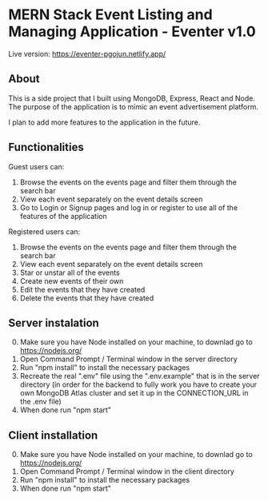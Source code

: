 
# MERN Stack Event Listing and Managing Application - Eventer v1.0
Live version: https://eventer-pgojun.netlify.app/
## About

This is a side project that I built using MongoDB, Express, React and Node.
The purpose of the application is to mimic an event advertisement platform.

I plan to add more features to the application in the future.

## Functionalities

Guest users can:
1. Browse the events on the events page and filter them through the search bar
2. View each event separately on the event details screen
3. Go to Login or Signup pages and log in or register to use all of the features of the application

Registered users can:
1. Browse the events on the events page and filter them through the search bar
2. View each event separately on the event details screen
3. Star or unstar all of the events
4. Create new events of their own
5. Edit the events that they have created
6. Delete the events that they have created

## Server instalation
0. Make sure you have Node installed on your machine, to downlad go to https://nodejs.org/
1. Open Command Prompt / Terminal window in the server directory
2. Run "npm install" to install the necessary packages
3. Recreate the real ".env" file using the ".env.example" that is in the server directory
(in order for the backend to fully work you have to create your own MongoDB Atlas cluster and set it up in the CONNECTION_URL in the .env file)
4. When done run "npm start"

## Client installation
0. Make sure you have Node installed on your machine, to downlad go to https://nodejs.org/
1. Open Command Prompt / Terminal window in the client directory
2. Run "npm install" to install the necessary packages
3. When done run "npm start"

